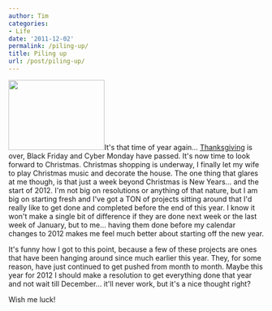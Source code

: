 ```yaml
---
author: Tim
categories:
- Life
date: '2011-12-02'
permalink: /piling-up/
title: Piling up
url: /post/piling-up/
---
```


<img class=" wp-image-227 alignright" title="projects" src="http://timw.co/wp-content/uploads/2011/12/projects-300x219.jpg" alt="" width="189" height="138" />It's that time of year again&#8230; [Thanksgiving][1] is over, Black Friday and Cyber Monday have passed. It's now time to look forward to Christmas. Christmas shopping is underway, I finally let my wife to play Christmas music and decorate the house. The one thing that glares at me though, is that just a week beyond Christmas is New Years&#8230; and the start of 2012. I'm not big on resolutions or anything of that nature, but I am big on starting fresh and I've got a TON of projects sitting around that I'd really like to get done and completed before the end of this year. I know it won't make a single bit of difference if they are done next week or the last week of January, but to me&#8230; having them done before my calendar changes to 2012 makes me feel much better about starting off the new year.

It's funny how I got to this point, because a few of these projects are ones that have been hanging around since much earlier this year. They, for some reason, have just continued to get pushed from month to month. Maybe this year for 2012 I should make a resolution to get everything done that year and not wait till December&#8230; it'll never work, but it's a nice thought right?

Wish me luck!

 [1]: http://timw.co/thankful/ "Thankful"
 
